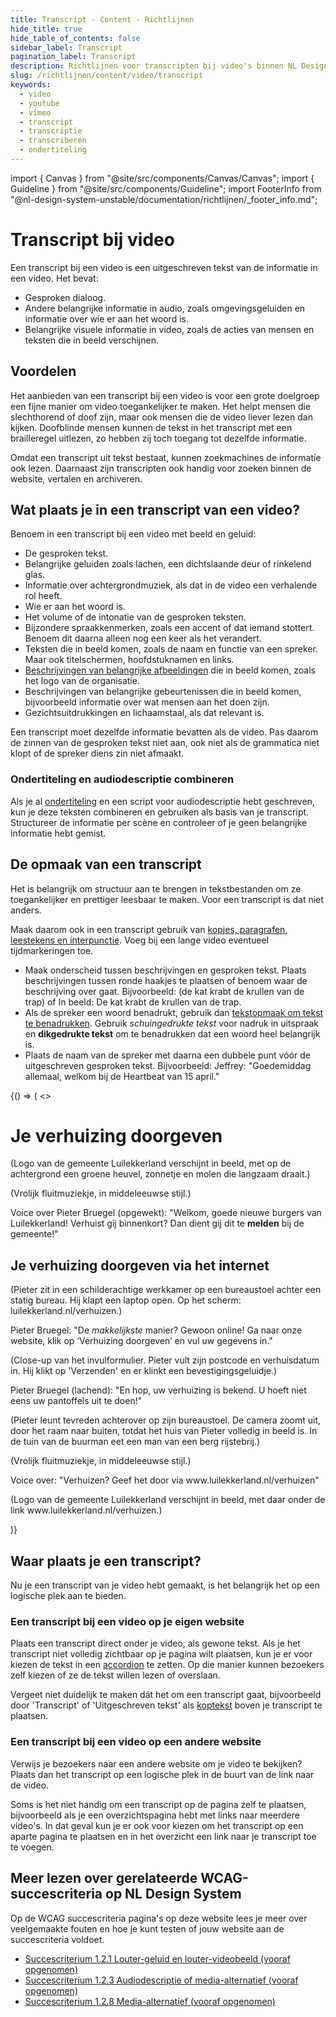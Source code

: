 ```yaml
---
title: Transcript · Content · Richtlijnen
hide_title: true
hide_table_of_contents: false
sidebar_label: Transcript
pagination_label: Transcript
description: Richtlijnen voor transcripten bij video's binnen NL Design System
slug: /richtlijnen/content/video/transcript
keywords:
  - video
  - youtube
  - vimeo
  - transcript
  - transcriptie
  - transcriberen
  - ondertiteling
---
```


<!-- @license CC0-1.0 -->

import { Canvas } from "@site/src/components/Canvas/Canvas";
import { Guideline } from "@site/src/components/Guideline";
import FooterInfo from "@nl-design-system-unstable/documentation/richtlijnen/\_footer_info.md";

# Transcript bij video

Een transcript bij een video is een uitgeschreven tekst van de informatie in een video. Het bevat:

- Gesproken dialoog.
- Andere belangrijke informatie in audio, zoals omgevingsgeluiden en informatie over wie er aan het woord is.
- Belangrijke visuele informatie in video, zoals de acties van mensen en teksten die in beeld verschijnen.

## Voordelen

Het aanbieden van een transcript bij een video is voor een grote doelgroep een fijne manier om video toegankelijker te maken. Het helpt mensen die slechthorend of doof zijn, maar ook mensen die de video liever lezen dan kijken. Doofblinde mensen kunnen de tekst in het transcript met een brailleregel uitlezen, zo hebben zij toch toegang tot dezelfde informatie.

Omdat een transcript uit tekst bestaat, kunnen zoekmachines de informatie ook lezen. Daarnaast zijn transcripten ook handig voor zoeken binnen de website, vertalen en archiveren.

## Wat plaats je in een transcript van een video?

Benoem in een transcript bij een video met beeld en geluid:

- De gesproken tekst.
- Belangrijke geluiden zoals lachen, een dichtslaande deur of rinkelend glas.
- Informatie over achtergrondmuziek, als dat in de video een verhalende rol heeft.
- Wie er aan het woord is.
- Het volume of de intonatie van de gesproken teksten.
- Bijzondere spraakkenmerken, zoals een accent of dat iemand stottert. Benoem dit daarna alleen nog een keer als het verandert.
- Teksten die in beeld komen, zoals de naam en functie van een spreker. Maar ook titelschermen, hoofdstuknamen en links.
- [Beschrijvingen van belangrijke afbeeldingen](/richtlijnen/content/afbeeldingen) die in beeld komen, zoals het logo van de organisatie.
- Beschrijvingen van belangrijke gebeurtenissen die in beeld komen, bijvoorbeeld informatie over wat mensen aan het doen zijn.
- Gezichtsuitdrukkingen en lichaamstaal, als dat relevant is.

Een transcript moet dezelfde informatie bevatten als de video. Pas daarom de zinnen van de gesproken tekst niet aan, ook niet als de grammatica niet klopt of de spreker diens zin niet afmaakt.

### Ondertiteling en audiodescriptie combineren

Als je al [ondertiteling](/richtlijnen/content/video/ondertiteling) en een script voor audiodescriptie hebt geschreven, kun je deze teksten combineren en gebruiken als basis van je transcript. Structureer de informatie per scène en controleer of je geen belangrijke informatie hebt gemist.

## De opmaak van een transcript

Het is belangrijk om structuur aan te brengen in tekstbestanden om ze toegankelijker en prettiger leesbaar te maken. Voor een transcript is dat niet anders.

Maak daarom ook in een transcript gebruik van [kopjes, paragrafen, leestekens en interpunctie](/richtlijnen/content/tekstopmaak). Voeg bij een lange video eventueel tijdmarkeringen toe.

- Maak onderscheid tussen beschrijvingen en gesproken tekst. Plaats beschrijvingen tussen ronde haakjes te plaatsen of benoem waar de beschrijving over gaat. Bijvoorbeeld: (de kat krabt de krullen van de trap) of In beeld: De kat krabt de krullen van de trap.
- Als de spreker een woord benadrukt, gebruik dan [tekstopmaak om tekst te benadrukken](<(/richtlijnen/content/tekstopmaak/tekst-benadrukken)>). Gebruik _schuingedrukte tekst_ voor nadruk in uitspraak en **dikgedrukte tekst** om te benadrukken dat een woord heel belangrijk is.
- Plaats de naam van de spreker met daarna een dubbele punt vóór de uitgeschreven gesproken tekst. Bijvoorbeeld: Jeffrey: "Goedemiddag allemaal, welkom bij de Heartbeat van 15 april."

<Guideline appearance="do" title="Breng structuur aan in je transcript en maak onderscheid tussen gesproken dialoog en beschrijvingen">
  <Canvas language="html">
    {() => (
      <>
     <h1>Je verhuizing doorgeven</h1>
     <p>(Logo van de gemeente Luilekkerland verschijnt in beeld, met op de achtergrond een groene heuvel, zonnetje en molen die langzaam draait.)</p>
     <p>(Vrolijk fluitmuziekje, in middeleeuwse stijl.)</p>
     <p>Voice over Pieter Bruegel (opgewekt): "Welkom, goede nieuwe burgers van Luilekkerland! Verhuist gij binnenkort? Dan dient gij dit te <strong>melden</strong> bij de gemeente!"</p>
     <h2>Je verhuizing doorgeven via het internet</h2>
     <p>(Pieter zit in een schilderachtige werkkamer op een bureaustoel achter een statig bureau. Hij klapt een laptop open. Op het scherm: luilekkerland.nl/verhuizen.)</p>
     <p>Pieter Bruegel: "De <em>makkelijkste</em> manier? Gewoon online! Ga naar onze website, klik op ‘Verhuizing doorgeven’ en vul uw gegevens in."</p>
     <p>(Close-up van het invulformulier. Pieter vult zijn postcode en verhuisdatum in. Hij klikt op 'Verzenden' en er klinkt een bevestigingsgeluidje.)</p>
     <p>Pieter Bruegel (lachend): "En hop, uw verhuizing is bekend. U hoeft niet eens uw pantoffels uit te doen!"</p>
     <p>(Pieter leunt tevreden achterover op zijn bureaustoel. De camera zoomt uit, door het raam naar buiten, totdat het huis van Pieter volledig in beeld is. In de tuin van de buurman eet een man van een berg rijstebrij.)</p>
     <p>(Vrolijk fluitmuziekje, in middeleeuwse stijl.)</p>
     <p>Voice over: "Verhuizen? Geef het door via www.luilekkerland.nl/verhuizen"</p>
     <p>(Logo van de gemeente Luilekkerland verschijnt in beeld, met daar onder de link www.luilekkerland.nl/verhuizen.)</p>
     </>
    )}
  </Canvas>
</Guideline>

## Waar plaats je een transcript?

Nu je een transcript van je video hebt gemaakt, is het belangrijk het op een logische plek aan te bieden.

### Een transcript bij een video op je eigen website

Plaats een transcript direct onder je video, als gewone tekst. Als je het transcript niet volledig zichtbaar op je pagina wilt plaatsen, kun je er voor kiezen de tekst in een [accordion](/accordion) te zetten. Op die manier kunnen bezoekers zelf kiezen of ze de tekst willen lezen of overslaan.

Vergeet niet duidelijk te maken dát het om een transcript gaat, bijvoorbeeld door 'Transcript' of 'Uitgeschreven tekst' als [koptekst](/richtlijnen/content/tekstopmaak/koppen) boven je transcript te plaatsen.

### Een transcript bij een video op een andere website

Verwijs je bezoekers naar een andere website om je video te bekijken? Plaats dan het transcript op een logische plek in de buurt van de link naar de video.

Soms is het niet handig om een transcript op de pagina zelf te plaatsen, bijvoorbeeld als je een overzichtspagina hebt met links naar meerdere video's. In dat geval kun je er ook voor kiezen om het transcript op een aparte pagina te plaatsen en in het overzicht een link naar je transcript toe te voegen.

## Meer lezen over gerelateerde WCAG-succescriteria op NL Design System

Op de WCAG succescriteria pagina's op deze website lees je meer over veelgemaakte fouten en hoe je kunt testen of jouw website aan de succescriteria voldoet.

- [Succescriterium 1.2.1 Louter-geluid en louter-videobeeld (vooraf opgenomen)](/wcag/1.2.1)
- [Succescriterium 1.2.3 Audiodescriptie of media-alternatief (vooraf opgenomen)](/wcag/1.2.3)
- [Succescriterium 1.2.8 Media-alternatief (vooraf opgenomen)](/wcag/1.2.8)

<FooterInfo />
